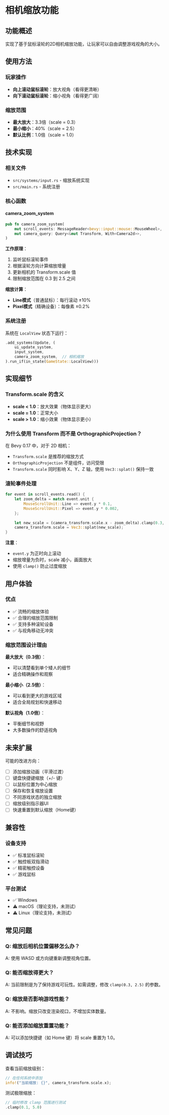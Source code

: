 # 相机缩放功能

## 功能概述

实现了基于鼠标滚轮的2D相机缩放功能，让玩家可以自由调整游戏视角的大小。

## 使用方法

### 玩家操作
- **向上滚动鼠标滚轮**：放大视角（看得更清晰）
- **向下滚动鼠标滚轮**：缩小视角（看得更广阔）

### 缩放范围
- **最大放大**：3.3倍（scale = 0.3）
- **最小缩小**：40%（scale = 2.5）
- **默认比例**：1.0倍（scale = 1.0）

## 技术实现

### 相关文件
- `src/systems/input.rs` - 缩放系统实现
- `src/main.rs` - 系统注册

### 核心函数

#### camera_zoom_system
```rust
pub fn camera_zoom_system(
    mut scroll_events: MessageReader<bevy::input::mouse::MouseWheel>,
    mut camera_query: Query<&mut Transform, With<Camera2d>>,
)
```

**工作原理**：
1. 监听鼠标滚轮事件
2. 根据滚轮方向计算缩放增量
3. 更新相机的 Transform.scale 值
4. 限制缩放范围在 0.3 到 2.5 之间

**缩放计算**：
- **Line模式**（普通鼠标）：每行滚动 ±10%
- **Pixel模式**（精确设备）：每像素 ±0.2%

### 系统注册

系统在 `LocalView` 状态下运行：
```rust
.add_systems(Update, (
    ui_update_system,
    input_system,
    camera_zoom_system,  // 相机缩放
).run_if(in_state(GameState::LocalView)))
```

## 实现细节

### Transform.scale 的含义
- **scale < 1.0**：放大效果（物体显示更大）
- **scale = 1.0**：正常大小
- **scale > 1.0**：缩小效果（物体显示更小）

### 为什么使用 Transform 而不是 OrthographicProjection？
在 Bevy 0.17 中，对于 2D 相机：
- `Transform.scale` 是推荐的缩放方式
- `OrthographicProjection` 不是组件，访问受限
- `Transform.scale` 同时影响 X、Y、Z 轴，使用 `Vec3::splat()` 保持一致

### 滚轮事件处理
```rust
for event in scroll_events.read() {
    let zoom_delta = match event.unit {
        MouseScrollUnit::Line => event.y * 0.1,
        MouseScrollUnit::Pixel => event.y * 0.002,
    };
    
    let new_scale = (camera_transform.scale.x - zoom_delta).clamp(0.3, 2.5);
    camera_transform.scale = Vec3::splat(new_scale);
}
```

**注意**：
- `event.y` 为正时向上滚动
- 缩放增量为负时，scale 减小，画面放大
- 使用 `clamp()` 防止过度缩放

## 用户体验

### 优点
- ✅ 流畅的缩放体验
- ✅ 合理的缩放范围限制
- ✅ 支持多种滚轮设备
- ✅ 与视角移动无冲突

### 缩放范围设计理由

**最大放大（0.3倍）**：
- 可以清楚看到单个矮人的细节
- 适合精确操作和观察

**最小缩小（2.5倍）**：
- 可以看到更大的游戏区域
- 适合全局规划和快速移动

**默认视角（1.0倍）**：
- 平衡细节和视野
- 大多数操作的舒适视角

## 未来扩展

可能的改进方向：
- [ ] 添加缩放动画（平滑过渡）
- [ ] 键盘快捷键缩放（+/- 键）
- [ ] 以鼠标位置为中心缩放
- [ ] 保存和恢复缩放设置
- [ ] 不同游戏状态的独立缩放
- [ ] 缩放级别指示器UI
- [ ] 快速重置到默认缩放（Home键）

## 兼容性

### 设备支持
- ✅ 标准鼠标滚轮
- ✅ 触控板双指滑动
- ✅ 精密触控设备
- ✅ 游戏鼠标

### 平台测试
- ✅ Windows
- ⚠️ macOS（理论支持，未测试）
- ⚠️ Linux（理论支持，未测试）

## 常见问题

### Q: 缩放后相机位置偏移怎么办？
A: 使用 WASD 或方向键重新调整视角位置。

### Q: 能否缩放得更大？
A: 当前限制是为了保持游戏可玩性。如需调整，修改 `clamp(0.3, 2.5)` 的参数。

### Q: 缩放是否影响游戏性能？
A: 不影响。缩放只改变渲染视口，不增加实体数量。

### Q: 能否添加缩放重置功能？
A: 可以添加快捷键（如 Home 键）将 scale 重置为 1.0。

## 调试技巧

查看当前缩放级别：
```rust
// 在任何系统中添加
info!("当前缩放: {}", camera_transform.scale.x);
```

测试极限缩放：
```rust
// 临时修改 clamp 范围进行测试
.clamp(0.1, 5.0)
```
